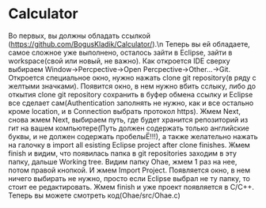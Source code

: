 # Calculator
Во первых, вы должны обладать ссылкой (https://github.com/BogusKladik/Calculator/).\n
Теперь вы ей обладаете, самое сложное уже выполнено, осталось зайти в Eclipse, зайти в workspace(свой или новый, не важно).
Как откроется IDE сверху выбираем Window->Percpective->Open Percpective->Other...->Git.
Откроется специальное окно, нужно нажать clone git repository(в ряду с желтыми значками).
Появится окно, в нем нужно вбить сслыку, либо до откытия clone git repository сохранить в буфер обмена ссылку и Eclipse все сделает сам(Authentication заполнять не нужно, как и все остально кроме location, и в Connection выбрать протокол https).
Жмем Next, снова жмем Next, выбираем путь, где будет хранится репозиторий из гит на вашем компьютере(Путь должен содержать только английские буквы, и не должен содержать пробелыЁ!!!), а также желательно нажать на галочку в import all esisting Eclipse project after clone finishes.
Жмем finish и видим, что появилась папка в git repositories заходим в эту папку, дальше Working tree.
Видим папку Ohae, жмем 1 раз на нее, потом правой кнопкой. И жмем Import Project.
Появляется окно, в нем ничего выбирать не нужно, просто если Eclipse выбрал не ту папку, то стоит ее редактировать.
Жмем finish и уже проект появляется в C/C++. Теперь вы можете смотреть код(Ohae/src/Ohae.c)
